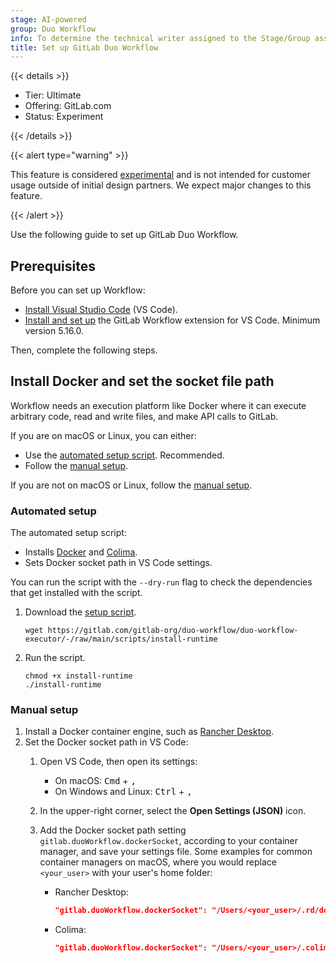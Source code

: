 ```yaml
---
stage: AI-powered
group: Duo Workflow
info: To determine the technical writer assigned to the Stage/Group associated with this page, see https://handbook.gitlab.com/handbook/product/ux/technical-writing/#assignments
title: Set up GitLab Duo Workflow
---
```


{{< details >}}

- Tier: Ultimate
- Offering: GitLab.com
- Status: Experiment

{{< /details >}}

{{< alert type="warning" >}}

This feature is considered [experimental](../../policy/development_stages_support.md) and is not intended for customer usage outside of initial design partners. We expect major changes to this feature.

{{< /alert >}}

Use the following guide to set up GitLab Duo Workflow.

## Prerequisites

Before you can set up Workflow:

- [Install Visual Studio Code](https://code.visualstudio.com/download) (VS Code).
- [Install and set up](https://marketplace.visualstudio.com/items?itemName=GitLab.gitlab-workflow#setup)
  the GitLab Workflow extension for VS Code. Minimum version 5.16.0.

Then, complete the following steps.

## Install Docker and set the socket file path

Workflow needs an execution platform like Docker where it can execute arbitrary code,
read and write files, and make API calls to GitLab.

If you are on macOS or Linux, you can either:

- Use the [automated setup script](set_up.md#automated-setup). Recommended.
- Follow the [manual setup](set_up.md#manual-setup).

If you are not on macOS or Linux, follow the [manual setup](set_up.md#manual-setup).

### Automated setup

The automated setup script:

- Installs [Docker](https://formulae.brew.sh/formula/docker) and [Colima](https://github.com/abiosoft/colima).
- Sets Docker socket path in VS Code settings.

You can run the script with the `--dry-run` flag to check the dependencies
that get installed with the script.

1. Download the [setup script](https://gitlab.com/gitlab-org/duo-workflow/duo-workflow-executor/-/blob/main/scripts/install-runtime).

   ```shell
   wget https://gitlab.com/gitlab-org/duo-workflow/duo-workflow-executor/-/raw/main/scripts/install-runtime
   ```

1. Run the script.

   ```shell
   chmod +x install-runtime
   ./install-runtime
   ```

### Manual setup

1. Install a Docker container engine, such as [Rancher Desktop](https://docs.rancherdesktop.io/getting-started/installation/).
1. Set the Docker socket path in VS Code:
   1. Open VS Code, then open its settings:
      - On macOS: <kbd>Cmd</kbd> + <kbd>,</kbd>
      - On Windows and Linux: <kbd>Ctrl</kbd> + <kbd>,</kbd>
   1. In the upper-right corner, select the **Open Settings (JSON)** icon.
   1. Add the Docker socket path setting `gitlab.duoWorkflow.dockerSocket`, according to your container manager, and save your settings file.
   Some examples for common container managers on macOS, where you would replace `<your_user>` with your user's home folder:

      - Rancher Desktop:

         ```json
         "gitlab.duoWorkflow.dockerSocket": "/Users/<your_user>/.rd/docker.sock",
         ```

      - Colima:

         ```json
         "gitlab.duoWorkflow.dockerSocket": "/Users/<your_user>/.colima/default/docker.sock",
         ```
